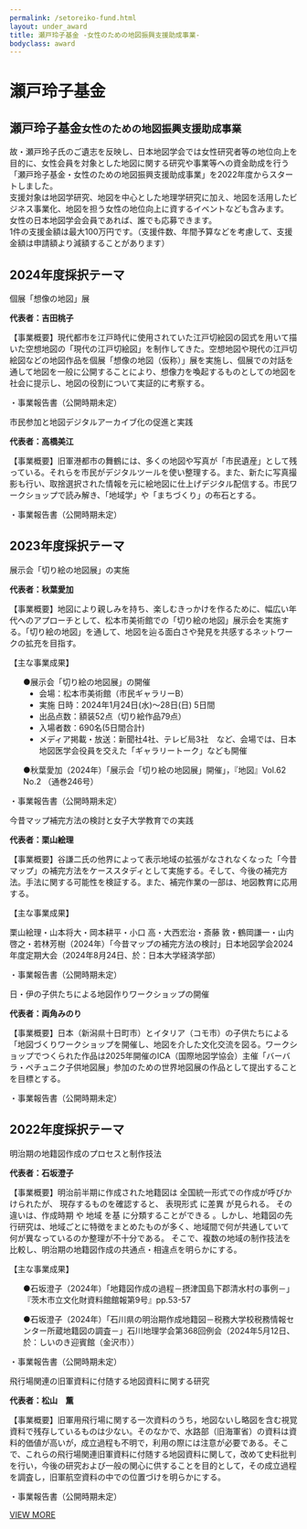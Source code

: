 ```yaml
---
permalink: /setoreiko-fund.html
layout: under_award
title: 瀬戸玲子基金 -女性のための地図振興支援助成事業-
bodyclass: award
---
```


# 瀬戸玲子基金

<div class="top-section">
  <h2>瀬戸玲子基金<small>女性のための地図振興支援助成事業</small></h2>
  <div class="sr-row">
    <div class="sr-text">
      故・瀬戸玲子氏のご遺志を反映し、日本地図学会では女性研究者等の地位向上を目的に、女性会員を対象とした地図に関する研究や事業等への資金助成を行う「瀬戸玲子基金・女性のための地図振興支援助成事業」を2022年度からスタートしました。<br>
      支援対象は地図学研究、地図を中心とした地理学研究に加え、地図を活用したビジネス事業化、地図を担う女性の地位向上に資するイベントなども含みます。<br>
      女性の日本地図学会会員であれば、誰でも応募できます。<br>
      1件の支援金額は最大100万円です。（支援件数、年間予算などを考慮して、支援金額は申請額より減額することがあります）<br>
    </div>
    <div class="sr-image"><img src="{{ site.baseurl }}/assets/img/main/img_setoreiko.jpg" class="w-100" alt=""></div>
  </div>
 
<div class="top-section">
  <h2>2024年度採択テーマ</h2>
  <div class="setoreiko-awards">
    <div class="list-box">
      <div class="list-box-inner">
        <div class="box-sr-title award-ornament">
           <div>
            <!-- div class="year">2024年</div -->
            個展「想像の地図」展
          </div>
        </div>
        <div class="box-sr-text">
          <p><b>代表者：吉田桃子</b></p>
          <p>【事業概要】現代都市を江⼾時代に使⽤されていた江⼾切絵図の図式を⽤いて描いた空想地図の「現代の江⼾切絵図」を制作してきた。空想地図や現代の江⼾切絵図などの地図作品を個展「想像の地図（仮称）」展を実施し、個展での対話を通して地図を⼀般に公開することにより、想像⼒を喚起するものとしての地図を社会に提⽰し、地図の役割について実証的に考察する。</p>
          <p>・事業報告書（公開時期未定）</p> 
          <!-- <p class="sr-link"><a href="{{ site.baseurl }}/archive/file/setoreiko_fund/setireiko-fund-pamphlet.pdf">・事業報告書<span class="icon-doc"></span></a></p> -->
        </div>
      </div>
    </div>
    <div class="list-box">
      <div class="list-box-inner">
        <div class="box-sr-title award-ornament">
           <div>
            <!-- div class="year">2024年</div -->
            市民参加と地図デジタルアーカイブ化の促進と実践
          </div>
        </div>
        <div class="box-sr-text">
          <p><b>代表者：高橋美江</b></p>
          <p>【事業概要】旧軍港都市の舞鶴には、多くの地図や写真が「市民遺産」として残っている。それらを市民がデジタルツールを使い整理する。また、新たに写真撮影も行い、取捨選択された情報を元に絵地図に仕上げデジタル配信する。市民ワークショップで読み解き、「地域学」や「まちづくり」の布石とする。</p>
          <p>・事業報告書（公開時期未定）</p> 
          <!-- <p class="sr-link"><a href="{{ site.baseurl }}/archive/file/setoreiko_fund/setireiko-fund-pamphlet.pdf">・事業報告書<span class="icon-doc"></span></a></p> -->
        </div>
      </div>
    </div>
  </div>
</div>

<div class="top-section">
  <h2>2023年度採択テーマ</h2>
  <div class="setoreiko-awards">
    <div class="list-box">
      <div class="list-box-inner">
        <div class="box-sr-title award-ornament">
           <div>
            <!-- div class="year">2023年</div -->
            展示会「切り絵の地図展」の実施
          </div>
        </div>
        <div class="box-sr-text">
          <p><b>代表者：秋葉愛加</b></p>
          <p>【事業概要】地図により親しみを持ち、楽しむきっかけを作るために、幅広い年代へのアプローチとして、松本市美術館での「切り絵の地図」展示会を実施する。「切り絵の地図」を通して、地図を辿る面白さや発見を共感するネットワークの拡充を目指す。</p>
          <p>【主な事業成果】</p>
           <ul>●展示会「切り絵の地図展」の開催
              <li style="margin-left: 2em;">会場：松本市美術館（市民ギャラリーB）</li>
              <li style="margin-left: 2em;">実施 日時：2024年1月24日(水)〜28日(日) 5日間 </li>
              <li style="margin-left: 2em;">出品点数：額装52点（切り絵作品79点）</li>
              <li style="margin-left: 2em;">入場者数：690名(5日間合計)</li>
              <li style="margin-left: 2em;">メディア掲載・放送：新聞社4社、テレビ局3社　など、会場では、日本地図医学会役員を交えた「ギャラリートーク」なども開催</li>
           </ul>
          <ul>●秋葉愛加（2024年）「展示会「切り絵の地図展」開催」，『地図』Vol.62 No.2 （通巻246号）</ul>
          <p>・事業報告書（公開時期未定）</p> 
          <!-- <p class="sr-link"><a href="{{ site.baseurl }}/archive/file/setoreiko_fund/setireiko-fund-pamphlet.pdf">・事業報告書<span class="icon-doc"></span></a></p> -->
        </div>
      </div>
    </div>
    <div class="list-box">
      <div class="list-box-inner">
        <div class="box-sr-title award-ornament">
           <div>
            <!-- div class="year">2023年</div -->
            今昔マップ補完方法の検討と女子大学教育での実践
          </div>
        </div>
        <div class="box-sr-text">
          <p><b>代表者：栗山絵理</b></p>
          <p>【事業概要】谷謙二氏の他界によって表示地域の拡張がなされなくなった「今昔マップ」の補完方法をケーススタディとして実施する。そして、今後の補完方法。手法に関する可能性を検証する。また、補完作業の一部は、地図教育に応用する。</p>
          <p>【主な事業成果】</p>
          <p>栗山絵理・山本将大・岡本耕平・小口 高・大西宏治・斎藤 敦・鶴岡謙一・山内啓之・若林芳樹（2024年）「今昔マップの補完方法の検討」日本地図学会2024年度定期大会（2024年8月24日、於：日本大学経済学部）</p>
          <p>・事業報告書（公開時期未定）</p> 
          <!-- <p class="sr-link"><a href="{{ site.baseurl }}/archive/file/setoreiko_fund/setireiko-fund-pamphlet.pdf">・事業報告書<span class="icon-doc"></span></a></p> -->
        </div>
      </div>
    </div>
    <div class="list-box">
      <div class="list-box-inner">
        <div class="box-sr-title award-ornament">
           <div>
            <!-- div class="year">2023年</div -->
            日・伊の子供たちによる地図作りワークショップの開催
          </div>
        </div>
        <div class="box-sr-text">
          <p><b>代表者：両角みのり</b></p>
          <p>【事業概要】日本（新潟県十日町市）とイタリア（コモ市）の子供たちによる「地図づくりワークショップを開催し、地図を介した文化交流を図る。ワークショップでつくられた作品は2025年開催のICA（国際地図学協会）主催「バーバラ・ペチュニク子供地図展」参加のための世界地図展の作品として提出することを目標とする。</p>
          <p>・事業報告書（公開時期未定）</p> 
          <!-- <p class="sr-link"><a href="{{ site.baseurl }}/archive/file/setoreiko_fund/setireiko-fund-pamphlet.pdf">・事業報告書<span class="icon-doc"></span></a></p> -->
        </div>
      </div>
    </div>
  </div>
</div>

<div class="top-section">
  <h2>2022年度採択テーマ</h2>
  <div class="setoreiko-awards">
    <div class="list-box">
      <div class="list-box-inner">
        <div class="box-sr-title award-ornament">
           <div>
            <!-- div class="year">2024年</div -->
            明治期の地籍図作成のプロセスと制作技法
          </div>
        </div>
        <div class="box-sr-text">
          <p><b>代表者：石坂澄子</b></p>
          <p>【事業概要】明治前半期に作成された地籍図は 全国統一形式での作成が呼びかけられたが、 現存するものを確認すると、 表現形式 に差異 が見られる。 その違いは、作成時期 や 地域 を基 に分類することができる 。しかし、地籍図の先行研究は、地域ごとに特徴をまとめたものが多く、地域間で何が共通していて 何が異なっているのか整理が不十分である。 そこで、複数の地域の制作技法を比較し、明治期の地籍図作成の共通点・相違点を明らかにする。</p>
          <p>【主な事業成果】</p>
          <ul>●石坂澄子（2024年）「地籍図作成の過程－摂津国島下郡清水村の事例－」『茨木市立文化財資料館館報第9号』pp.53-57</ul>
          <ul>●石坂澄子（2024年）「石川県の明治期作成地籍図－税務大学校税務情報センター所蔵地籍図の調査－」石川地理学会第368回例会（2024年5月12日、於：しいのき迎賓館（金沢市））</ul>
          <p>・事業報告書（公開時期未定）</p> 
          <!-- <p class="sr-link"><a href="{{ site.baseurl }}/archive/file/setoreiko_fund/setireiko-fund-pamphlet.pdf">・事業報告書<span class="icon-doc"></span></a></p> -->
        </div>
      </div>
    </div>
    <div class="list-box">
      <div class="list-box-inner">
        <div class="box-sr-title award-ornament">
           <div>
            <!-- div class="year">2024年</div -->
            飛行場関連の旧軍資料に付随する地図資料に関する研究
          </div>
        </div>
        <div class="box-sr-text">
          <p><b>代表者：松山　薫</b></p>
          <p>【事業概要】旧軍用飛行場に関する一次資料のうち，地図ないし略図を含む視覚資料で残存しているものは少ない。そのなかで、水路部（旧海軍省）の資料は資料的価値が高いが，成立過程も不明で，利用の際には注意が必要である。そこで、これらの飛行場関連旧軍資料に付随する地図資料に関して，改めて史料批判を行い，今後の研究および一般の関心に供することを目的として，その成立過程を調査し，旧軍航空資料の中での位置づけを明らかにする。</p>
          <p>・事業報告書（公開時期未定）</p> 
          <!-- <p class="sr-link"><a href="{{ site.baseurl }}/archive/file/setoreiko_fund/setireiko-fund-pamphlet.pdf">・事業報告書<span class="icon-doc"></span></a></p> -->
        </div>
      </div>
    </div>
  </div>
</div>


<!-- <div class="top-section">
  <h2>募集概要</h2>
  <p class="heading-text">日本地図学会では、故・瀬戸玲子氏のご遺志を反映し、女性研究者等の地位向上を目的に、女性会員を対象とした地図に関する研究や事業等への資金助成を行う「瀬戸玲子基金・女性のための地図振興支援助成事業」を下記の通り募集します。女性の地位向上に特化した地球科学分野の支援助成制度です。女性の日本地図学会の正会員、学生会員の方の多数の応募をお待ちしています。<br>詳しくは、以下の募集要領・資料などをご覧ください。女性会員の積極的な応募をお待ちしています。</p>
  <table class="main-table">
    <tr>
      <td>支援助成期間</td>
      <td>2022（令和 4）年 11 月 1 日～ 2023（令和 5）年 3 月 31 日まで。</td>
    </tr>
    <tr>
      <td>応募資格者</td>
      <td>以下の①または②に該当する者。また、複数人で研究グループを構成しても良いが、<br>代表者は①または②の方でなくてはいけません。<br><br>① 日本地図学会の女性正会員又は女性学生会員。<br>② 日本地図学会の特別会員組織に所属する女性（ただし各組織から 1 名のみ）</td>
    </tr>
    <tr>
      <td>支援助成対象分野提出期限</td>
      <td>● 地図学研究<br>● 地図を中心とした地理学研究<br>● 地図を活用したビジネス事業化<br>● その他、地図を担う女性の地位向上に資する事業<br>上記分野に関する申請書（様式１）を<br>【2022 年 9 月 30 日（金）17 時必着】で日本地図学会事務局まで<br>メールまたは郵送で提出してください。</td>
    </tr>
    <tr>
      <td>資料</td>
      <td>
        <a href="{{ site.baseurl }}/archive/file/setoreiko_fund/瀬戸玲子基金支援助成事業公募要領8月25日改訂版 (1).pdf">・2022年度 募集要領 　※8/25改訂<span class="icon-pdf"></span></a><br>
        <a href="{{ site.baseurl }}/archive/file/setoreiko_fund/setireiko-fund-pamphlet.pdf">・ 事業パンフレット<span class="icon-pdf"></span></a><br>
        <a href="{{ site.baseurl }}/archive/file/setoreiko_fund/瀬戸玲子基金支援助成事業申請書様式１改訂版.doc">・ 申請書（様式１）※8/25改訂<span class="icon-doc"></span></a><br>
        <a href="{{ site.baseurl }}/archive/file/setoreiko_fund/瀬戸玲子基金支援助成事業実施計画書（様式２）.doc">・ 実施計画書（様式２）<span class="icon-doc"></span></a><br>
        <a href="{{ site.baseurl }}/archive/file/setoreiko_fund/瀬戸玲子基金支援助成事業実施報告書（様式３）.doc">・ 実施報告書（様式３）<span class="icon-doc"></span></a><br>
        <br>
        <a href="{{ site.baseurl }}/archive/file/setoreiko_fund/ReikoSetoFundSupportGrantProgram2022.zip">* すべてのファイル（ZIPファイル）</a><br>
      </td>
    </tr>
  </table>
</div> -->

  <div class="back-to-top">
    <a href="{{'/setoreiko-fund.html' | relative_url}}">VIEW MORE</a>
  </div>
